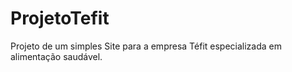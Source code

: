 # ProjetoTefit
Projeto de um simples Site para a empresa Téfit especializada em alimentação saudável.
